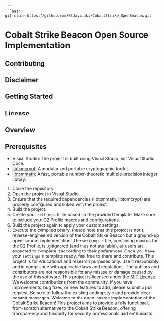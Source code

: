 
    ```
    ```bash
    git clone https://github.com/ElJaviLuki/CobaltStrike_OpenBeacon.git
# Cobalt Strike Beacon Open Source Implementation
## Contributing
## Disclaimer
## Getting Started
## License
## Overview
## Prerequisites
- Visual Studio: The project is built using Visual Studio, not Visual Studio Code.
- [libtomcrypt](https://github.com/libtom/libtomcrypt): A modular and portable cryptographic toolkit.
- [libtommath](https://github.com/libtom/libtommath): A fast, portable number-theoretic multiple-precision integer library.
1. Clone the repository:
2. Open the project in Visual Studio.
3. Ensure that the required dependencies (libtommath, libtomcrypt) are properly configured and linked with the project.
4. Build the project.
5. Create your `settings.h` file based on the provided template. Make sure to include your C2 Profile macros and configurations.
6. Build the project again to apply your custom settings.
7. Execute the compiled binary.
Please note that this project is not a reverse-engineered version of the Cobalt Strike Beacon but a ground-up open-source implementation. The `settings.h` file, containing macros for the C2 Profile, is .gitignored (and thus not available), as users are expected to complete it according to their preferences. Once you have your `settings.h` template ready, feel free to share and contribute.
This project is for educational and research purposes only. Use it responsibly and in compliance with applicable laws and regulations. The authors and contributors are not responsible for any misuse or damage caused by the use of this software.
This project is licensed under the [MIT License](LICENSE.md).
We welcome contributions from the community. If you have improvements, bug fixes, or new features to add, please submit a pull request. Be sure to follow the existing coding style and provide clear commit messages.
Welcome to the open-source implementation of the Cobalt Strike Beacon! This project aims to provide a fully functional, from-scratch alternative to the Cobalt Strike Beacon, offering transparency and flexibility for security professionals and enthusiasts.
